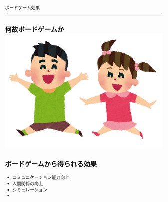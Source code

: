 ボードゲーム効果

---

何故ボードゲームか
![alt](img/play.png)
---

## ボードゲームから得られる効果
- コミュニケーション能力向上
- 人間関係の向上
- シミュレーション
- 


